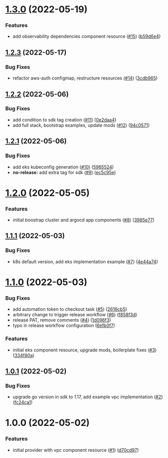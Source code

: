 # [1.3.0](https://github.com/catalystsquad/pulumi-catalystsquad-platform/compare/v1.2.3...v1.3.0) (2022-05-19)


### Features

* add observability dependencies component resource ([#15](https://github.com/catalystsquad/pulumi-catalystsquad-platform/issues/15)) ([b59d6e4](https://github.com/catalystsquad/pulumi-catalystsquad-platform/commit/b59d6e40176f8cfd509e016ff25892ce88ac498e))

## [1.2.3](https://github.com/catalystsquad/pulumi-catalystsquad-platform/compare/v1.2.2...v1.2.3) (2022-05-17)


### Bug Fixes

* refactor aws-auth configmap, restructure resources ([#14](https://github.com/catalystsquad/pulumi-catalystsquad-platform/issues/14)) ([3cdb965](https://github.com/catalystsquad/pulumi-catalystsquad-platform/commit/3cdb9657ee579bae06060928588f735b77d49dd2))

## [1.2.2](https://github.com/catalystsquad/pulumi-catalystsquad-platform/compare/v1.2.1...v1.2.2) (2022-05-06)


### Bug Fixes

* add condition to sdk tag creation ([#11](https://github.com/catalystsquad/pulumi-catalystsquad-platform/issues/11)) ([0e2daa4](https://github.com/catalystsquad/pulumi-catalystsquad-platform/commit/0e2daa44fae9175081f00042c8e1465c970a1922))
* add full stack, bootstrap examples, update mods ([#12](https://github.com/catalystsquad/pulumi-catalystsquad-platform/issues/12)) ([94c0571](https://github.com/catalystsquad/pulumi-catalystsquad-platform/commit/94c0571b2e3c8431e7f3042a985b420f467d8dc3))

## [1.2.1](https://github.com/catalystsquad/pulumi-catalystsquad-platform/compare/v1.2.0...v1.2.1) (2022-05-06)


### Bug Fixes

* add eks kubeconfig generation ([#10](https://github.com/catalystsquad/pulumi-catalystsquad-platform/issues/10)) ([5965524](https://github.com/catalystsquad/pulumi-catalystsquad-platform/commit/5965524059da243def34e1f17f5a9d7ac67c9cbd))
* **no-release:** add extra tag for sdk ([#9](https://github.com/catalystsquad/pulumi-catalystsquad-platform/issues/9)) ([ec5c95e](https://github.com/catalystsquad/pulumi-catalystsquad-platform/commit/ec5c95e55707b8a7942a7f3925ade34784d6cba2))

# [1.2.0](https://github.com/catalystsquad/pulumi-catalystsquad-platform/compare/v1.1.1...v1.2.0) (2022-05-05)


### Features

* initial boostrap cluster and argocd app components ([#8](https://github.com/catalystsquad/pulumi-catalystsquad-platform/issues/8)) ([3985e77](https://github.com/catalystsquad/pulumi-catalystsquad-platform/commit/3985e775ec6edea054b3e3069ba8b33f5e0d82bb))

## [1.1.1](https://github.com/catalystsquad/pulumi-catalystsquad-platform/compare/v1.1.0...v1.1.1) (2022-05-03)


### Bug Fixes

* k8s default version, add eks implementation example ([#7](https://github.com/catalystsquad/pulumi-catalystsquad-platform/issues/7)) ([4e44a74](https://github.com/catalystsquad/pulumi-catalystsquad-platform/commit/4e44a74010837de525483c7a2bec02a1ade00bc4))

# [1.1.0](https://github.com/catalystsquad/pulumi-catalystsquad-platform/compare/v1.0.1...v1.1.0) (2022-05-03)


### Bug Fixes

* add automation token to checkout task ([#5](https://github.com/catalystsquad/pulumi-catalystsquad-platform/issues/5)) ([2616cb5](https://github.com/catalystsquad/pulumi-catalystsquad-platform/commit/2616cb50e081b413735ac9ddf9713d216106dc77))
* arbitrary change to trigger release workflow ([#6](https://github.com/catalystsquad/pulumi-catalystsquad-platform/issues/6)) ([f858f3d](https://github.com/catalystsquad/pulumi-catalystsquad-platform/commit/f858f3d8db9115664a47d36159063c532ec96893))
* release PAT, remove comments ([#4](https://github.com/catalystsquad/pulumi-catalystsquad-platform/issues/4)) ([1d096f3](https://github.com/catalystsquad/pulumi-catalystsquad-platform/commit/1d096f3604d5babf7aaf9fe1787834041b03a129))
* typo in release workflow configuration ([6efb0f7](https://github.com/catalystsquad/pulumi-catalystsquad-platform/commit/6efb0f745f9fa95e3328b9d1a3478dd61c6ec426))


### Features

* initial eks component resource, upgrade mods, boilerplate fixes ([#3](https://github.com/catalystsquad/pulumi-catalystsquad-platform/issues/3)) ([334f80a](https://github.com/catalystsquad/pulumi-catalystsquad-platform/commit/334f80ae8e3329246bdf784eaa065c6dfa1b4eb8))

## [1.0.1](https://github.com/catalystsquad/pulumi-catalystsquad-platform/compare/v1.0.0...v1.0.1) (2022-05-02)


### Bug Fixes

* upgrade go version in sdk to 1.17, add example vpc implementation ([#2](https://github.com/catalystsquad/pulumi-catalystsquad-platform/issues/2)) ([fc24ca1](https://github.com/catalystsquad/pulumi-catalystsquad-platform/commit/fc24ca1586e216836c8325a6c78c5e4507e183ff))

# 1.0.0 (2022-05-02)


### Features

* initial provider with vpc component resource ([#1](https://github.com/catalystsquad/pulumi-catalystsquad-platform/issues/1)) ([d70cd97](https://github.com/catalystsquad/pulumi-catalystsquad-platform/commit/d70cd97d8c1b3cf41a907c129e14f64b69f4e03a))
